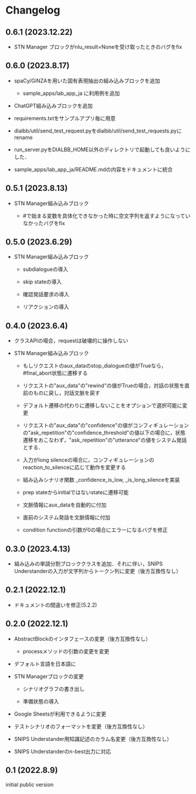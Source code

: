 # Changelog

## 0.6.1 (2023.12.22)

- STN Manager ブロックがnlu_result=Noneを受け取ったときのバグをfix

## 0.6.0 (2023.8.17)

- spaCy/GiNZAを用いた固有表現抽出の組み込みブロックを追加
  
  - sample_apps/lab_app_ja に利用例を追加

- ChatGPT組み込みブロックを追加

- requirements.txtをサンプルアプリ毎に用意

- dialbb/util/send_test_request.pyをdialbb/util/send_test_requests.pyにrename

- run_server.pyをDIALBB_HOME以外のディレクトリで起動しても良いようにした．

- sample_apps/lab_app_ja/README.mdの内容をドキュメントに統合

## 0.5.1 (2023.8.13)

- STN Manager組み込みブロック

  - \#で始まる変数を具体化できなかった時に空文字列を返すようになっていなかったバグをfix
  
## 0.5.0 (2023.6.29)

- STN Manager組み込みブロック

  - subdialogueの導入
  
  - skip stateの導入
  
  - 確認発話要求の導入
  
  - リアクションの導入


## 0.4.0 (2023.6.4)

- クラスAPIの場合，requestは破壊的に操作しない

- STN Manager組み込みブロック

  - もしリクエストのaux_dataのstop_dialogueの値がTrueなら，#final_abort状態に遷移する

  - リクエストの"aux_data"の"rewind"の値がTrueの場合，対話の状態を直前のものに戻し，対話文脈を戻す

  - デフォルト遷移の代わりに遷移しないことをオプションで選択可能に変更

  - リクエストの"aux_data"の"confidence"の値がコンフィギュレーションの"ask_repetition"の"confidence_threshold"の値以下の場合に，状態遷移をおこなわず，"ask_repetition"の"utterance"の値をシステム発話とする．

  - 入力がlong silenceの場合に，コンフィギュレーションのreaction_to_silenceに応じて動作を変更する

  - 組み込みシナリオ関数 _confidence_is_low, _is_long_silenceを実装

  - prep stateからinitialではないstateに遷移可能

  - 文脈情報にaux_dataを自動的に付加

  - 直前のシステム発話を文脈情報に付加

  - condition functionの引数が0の場合にエラーになるバグを修正

  
## 0.3.0 (2023.4.13)

- 組み込みの単語分割ブロッククラスを追加．それに伴い，SNIPS Understanderの入力が文字列からトークン列に変更（後方互換性なし）

## 0.2.1 (2022.12.1)

- ドキュメントの間違いを修正(5.2.2)

## 0.2.0 (2022.12.1)

- AbstractBlockのインタフェースの変更（後方互換性なし）

  - processメソッドの引数の変更を変更
  
- デフォルト言語を日本語に

- STN Managerブロックの変更

  - シナリオグラフの書き出し
  
  - 準備状態の導入
  
- Google Sheetsが利用できるように変更

- テストシナリオのフォーマットを変更（後方互換性なし）

- SNIPS Understander用知識記述のカラム名変更（後方互換性なし）

- SNIPS Understanderのn-best出力に対応

## 0.1 (2022.8.9)

initial public version

